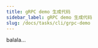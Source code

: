 ```yaml
---
title: gRPC demo 生成代码
sidebar_label: gRPC demo 生成代码
slug: /docs/tasks/cli/grpc-demo
---
```

balala...